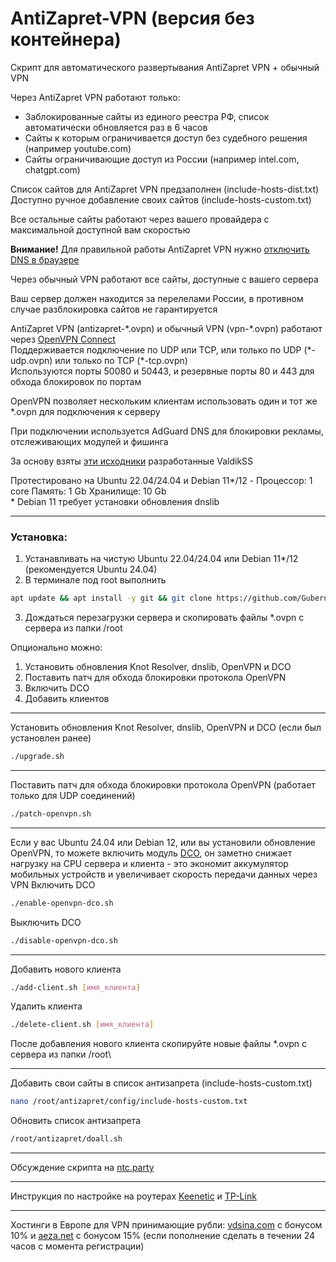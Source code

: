 # AntiZapret-VPN (версия без контейнера)

Скрипт для автоматического развертывания AntiZapret VPN + обычный VPN

Через AntiZapret VPN работают только:
- Заблокированные сайты из единого реестра РФ, список автоматически обновляется раз в 6 часов
- Сайты к которым ограничивается доступ без судебного решения (например youtube.com)
- Сайты ограничивающие доступ из России (например intel.com, chatgpt.com)

Список сайтов для AntiZapret VPN предзаполнен (include-hosts-dist.txt)\
Доступно ручное добавление своих сайтов (include-hosts-custom.txt)

Все остальные сайты работают через вашего провайдера с максимальной доступной вам скоростью

**Внимание!** Для правильной работы AntiZapret VPN нужно [отключить DNS в браузере](https://www.google.ru/search?q=отключить+DNS+в+браузере)

Через обычный VPN работают все сайты, доступные с вашего сервера

Ваш сервер должен находится за перелелами России, в противном случае разблокировка сайтов не гарантируется

AntiZapret VPN (antizapret-\*.ovpn) и обычный VPN (vpn-\*.ovpn) работают через [OpenVPN Connect](https://openvpn.net/client)\
Поддерживается подключение по UDP или TCP, или только по UDP (\*-udp.ovpn) или только по TCP (\*-tcp.ovpn)\
Используются порты 50080 и 50443, и резервные порты 80 и 443 для обхода блокировок по портам

OpenVPN позволяет нескольким клиентам использовать один и тот же \*.ovpn для подключения к серверу

При подключении используется AdGuard DNS для блокировки рекламы, отслеживающих модулей и фишинга

За основу взяты [эти исходники](https://bitbucket.org/anticensority/antizapret-vpn-container/src/master) разработанные ValdikSS

Протестировано на Ubuntu 22.04/24.04 и Debian 11*/12 - Процессор: 1 core Память: 1 Gb Хранилище: 10 Gb\
\* Debian 11 требует установки обновления dnslib
***
### Установка:
1. Устанавливать на чистую Ubuntu 22.04/24.04 или Debian 11*/12 (рекомендуется Ubuntu 24.04)
2. В терминале под root выполнить
```sh
apt update && apt install -y git && git clone https://github.com/GubernievS/AntiZapret-VPN.git antizapret-vpn && cd antizapret-vpn && chmod +x setup.sh && ./setup.sh
```
3. Дождаться перезагрузки сервера и скопировать файлы *.ovpn с сервера из папки /root

Опционально можно:
1. Установить обновления Knot Resolver, dnslib, OpenVPN и DCO
2. Поставить патч для обхода блокировки протокола OpenVPN
3. Включить DCO
4. Добавить клиентов
***
Установить обновления Knot Resolver, dnslib, OpenVPN и DCO (если был установлен ранее)
```sh
./upgrade.sh
```
***
Поставить патч для обхода блокировки протокола OpenVPN (работает только для UDP соединений)
```sh
./patch-openvpn.sh
```
***
Если у вас Ubuntu 24.04 или Debian 12, или вы установили обновление OpenVPN, то можете включить модуль [DCO](https://community.openvpn.net/openvpn/wiki/DataChannelOffload), он заметно снижает нагрузку на CPU сервера и клиента - это экономит аккумулятор мобильных устройств и увеличивает скорость передачи данных через VPN
Включить DCO
```sh
./enable-openvpn-dco.sh
```
Выключить DCO
```sh
./disable-openvpn-dco.sh
```
***
Добавить нового клиента
```sh
./add-client.sh [имя_клиента]
```
Удалить клиента
```sh
./delete-client.sh [имя_клиента]
```
После добавления нового клиента скопируйте новые файлы \*.ovpn с сервера из папки /root\
***
Добавить свои сайты в список антизапрета (include-hosts-custom.txt)
```sh
nano /root/antizapret/config/include-hosts-custom.txt
```
Обновить список антизапрета
```sh
/root/antizapret/doall.sh
```
***
Обсуждение скрипта на [ntc.party](https://ntc.party/t/9270)
***
Инструкция по настройке на роутерах [Keenetic](./Keenetic.md) и [TP-Link](./TP-Link.md)
***
Хостинги в Европе для VPN принимающие рубли: [vdsina.com](https://www.vdsina.com/?partner=9br77jaat2) с бонусом 10% и [aeza.net](https://aeza.net/?ref=529527) с бонусом 15% (если пополнение сделать в течении 24 часов с момента регистрации)

